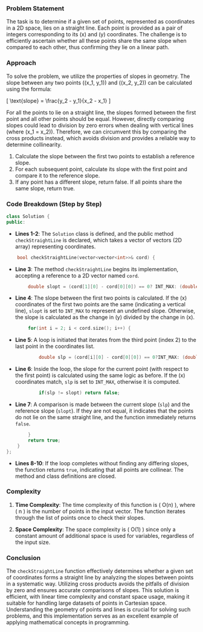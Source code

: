 

### Problem Statement
The task is to determine if a given set of points, represented as coordinates in a 2D space, lies on a straight line. Each point is provided as a pair of integers corresponding to its \(x\) and \(y\) coordinates. The challenge is to efficiently ascertain whether all these points share the same slope when compared to each other, thus confirming they lie on a linear path.

### Approach
To solve the problem, we utilize the properties of slopes in geometry. The slope between any two points \((x_1, y_1)\) and \((x_2, y_2)\) can be calculated using the formula:

\[
\text{slope} = \frac{y_2 - y_1}{x_2 - x_1}
\]

For all the points to lie on a straight line, the slopes formed between the first point and all other points should be equal. However, directly comparing slopes could lead to division by zero errors when dealing with vertical lines (where \(x_1 = x_2\)). Therefore, we can circumvent this by comparing the cross products instead, which avoids division and provides a reliable way to determine collinearity.

1. Calculate the slope between the first two points to establish a reference slope.
2. For each subsequent point, calculate its slope with the first point and compare it to the reference slope.
3. If any point has a different slope, return false. If all points share the same slope, return true.

### Code Breakdown (Step by Step)

```cpp
class Solution {
public:
```
- **Lines 1-2**: The `Solution` class is defined, and the public method `checkStraightLine` is declared, which takes a vector of vectors (2D array) representing coordinates.

```cpp
    bool checkStraightLine(vector<vector<int>>& cord) {
```
- **Line 3**: The method `checkStraightLine` begins its implementation, accepting a reference to a 2D vector named `cord`.

```cpp
        double slopt = (cord[1][0] - cord[0][0]) == 0? INT_MAX: (double)(cord[1][1] - cord[0][1]) / (double)(cord[1][0] - cord[0][0]);
```
- **Line 4**: The slope between the first two points is calculated. If the \(x\) coordinates of the first two points are the same (indicating a vertical line), `slopt` is set to `INT_MAX` to represent an undefined slope. Otherwise, the slope is calculated as the change in \(y\) divided by the change in \(x\).

```cpp
        for(int i = 2; i < cord.size(); i++) {
```
- **Line 5**: A loop is initiated that iterates from the third point (index 2) to the last point in the coordinates list.

```cpp
            double slp = (cord[i][0] - cord[0][0]) == 0?INT_MAX: (double)(cord[i][1] - cord[0][1]) / (double)(cord[i][0] - cord[0][0]);
```
- **Line 6**: Inside the loop, the slope for the current point (with respect to the first point) is calculated using the same logic as before. If the \(x\) coordinates match, `slp` is set to `INT_MAX`, otherwise it is computed.

```cpp
            if(slp != slopt) return false;
```
- **Line 7**: A comparison is made between the current slope (`slp`) and the reference slope (`slopt`). If they are not equal, it indicates that the points do not lie on the same straight line, and the function immediately returns `false`.

```cpp
        }
        return true;
    }
};
```
- **Lines 8-10**: If the loop completes without finding any differing slopes, the function returns `true`, indicating that all points are collinear. The method and class definitions are closed.

### Complexity
1. **Time Complexity**: The time complexity of this function is \( O(n) \), where \( n \) is the number of points in the input vector. The function iterates through the list of points once to check their slopes.
   
2. **Space Complexity**: The space complexity is \( O(1) \) since only a constant amount of additional space is used for variables, regardless of the input size.

### Conclusion
The `checkStraightLine` function effectively determines whether a given set of coordinates forms a straight line by analyzing the slopes between points in a systematic way. Utilizing cross products avoids the pitfalls of division by zero and ensures accurate comparisons of slopes. This solution is efficient, with linear time complexity and constant space usage, making it suitable for handling large datasets of points in Cartesian space. Understanding the geometry of points and lines is crucial for solving such problems, and this implementation serves as an excellent example of applying mathematical concepts in programming.